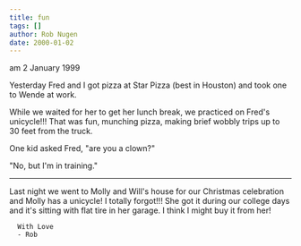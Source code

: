 ```yaml
---
title: fun
tags: []
author: Rob Nugen
date: 2000-01-02
---
```


<title>Unicycle</title>
<p class=date>am 2 January 1999</p>

Yesterday Fred and I got pizza at Star Pizza (best in
Houston) and took one to Wende at work.

While we waited for her to get her lunch break, we
practiced on Fred's unicycle!!!  That was fun,
munching pizza, making brief wobbly trips up to 30
feet from the truck.

One kid asked Fred, "are you a clown?"

"No, but I'm in training."

- - - - -

Last night we went to Molly and Will's house for our
Christmas celebration and Molly has a unicycle!  I
totally forgot!!!  She got it during our college days
and it's sitting with flat tire in her garage.  I
think I might buy it from her!

      With Love
      - Rob
